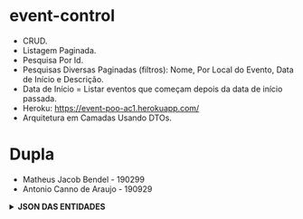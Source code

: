 # event-control

 - CRUD.
 - Listagem Paginada.
 - Pesquisa Por Id.
 - Pesquisas Diversas Paginadas (filtros): Nome, Por Local do Evento, Data de Início e Descrição.
 - Data de Início = Listar eventos que começam depois da data de início passada.
 - Heroku: https://event-poo-ac1.herokuapp.com/
 - Arquitetura em Camadas Usando DTOs.

# Dupla
 - Matheus Jacob Bendel - 190299
 - Antonio Canno de Araujo - 190929

 <details>
  <summary><strong>JSON DAS ENTIDADES</strong></summary>
  
  <br />
  
  <p align="left">

```json
EVENT
{
    "name": "Plugin: Desafios do 5G",
    "description": "Um evento 100% online, interativo e aberto ao público, com speakers internacionais.",
    "startDate": "2021-07-01",
    "endDate": "2021-07-07",
    "startTime": "08:00:00",
    "endTime": "22:30:00",
    "email": "desafio5g@puglin.com.br",
    "amountFreeTickets": 50,
    "amountPayedTickets": 250,
    "priceTicket": 5.00
}

ADMIN
{
    "name": "Sahara",
    "email": "sahara@gmail.com",
    "phoneNumber": "11959325987"
}

ATTEND
{
    "name": "Bianca",
    "email": "biancafeira@gmail.com",
    "balance": 500
}
```
  </p>
  
</details>